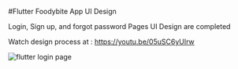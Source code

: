 #Flutter Foodybite App UI Design 

Login, Sign up, and forgot password Pages UI Design are completed

Watch design process at : https://youtu.be/05uSC6yUIrw

![flutter login page](https://drive.google.com/file/d/1-udC1mJtPxXM9wkqEBUDHATTfgsZ3--R/view?usp=sharing)
